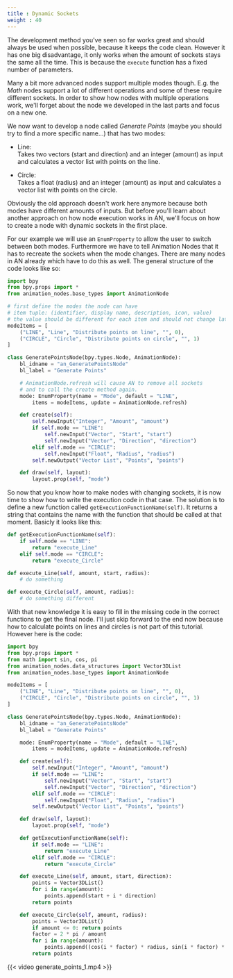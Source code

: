 ```yaml
---
title : Dynamic Sockets
weight : 40
---
```


The development method you've seen so far works great and should always
be used when possible, because it keeps the code clean. However it has
one big disadvantage, it only works when the amount of sockets stays the
same all the time. This is because the `execute` function has a fixed
number of parameters.

Many a bit more advanced nodes support multiple modes though. E.g. the
*Math* nodes support a lot of different operations and some of these
require different sockets. In order to show how nodes with multiple
operations work, we'll forget about the node we developed in the last
parts and focus on a new one.

We now want to develop a node called *Generate Points* (maybe you should
try to find a more specific name...) that has two modes:

- Line:  
  Takes two vectors (start and direction) and an integer (amount)
  as input and calculates a vector list with points on the line.

- Circle:  
  Takes a float (radius) and an integer (amount) as input and
  calculates a vector list with points on the circle.

Obviously the old approach doesn't work here anymore because both modes
have different amounts of inputs. But before you'll learn about another
approach on how node execution works in AN, we'll focus on how to create
a node with dynamic sockets in the first place.

For our example we will use an `EnumProperty` to allow the user to
switch between both modes. Furthermore we have to tell Animation Nodes
that it has to recreate the sockets when the mode changes. There are
many nodes in AN already which have to do this as well. The general
structure of the code looks like so:

``` python
import bpy
from bpy.props import *
from animation_nodes.base_types import AnimationNode

# first define the modes the node can have
# item tuple: (identifier, display name, description, icon, value)
# the value should be different for each item and should not change later
modeItems = [
    ("LINE", "Line", "Distribute points on line", "", 0),
    ("CIRCLE", "Circle", "Distribute points on circle", "", 1)
]

class GeneratePointsNode(bpy.types.Node, AnimationNode):
    bl_idname = "an_GeneratePointsNode"
    bl_label = "Generate Points"

    # AnimationNode.refresh will cause AN to remove all sockets
    # and to call the create method again.
    mode: EnumProperty(name = "Mode", default = "LINE",
        items = modeItems, update = AnimationNode.refresh)

    def create(self):
        self.newInput("Integer", "Amount", "amount")
        if self.mode == "LINE":
            self.newInput("Vector", "Start", "start")
            self.newInput("Vector", "Direction", "direction")
        elif self.mode == "CIRCLE":
            self.newInput("Float", "Radius", "radius")
        self.newOutput("Vector List", "Points", "points")

    def draw(self, layout):
        layout.prop(self, "mode")
```

So now that you know how to make nodes with changing sockets, it is now
time to show how to write the execution code in that case. The solution
is to define a new function called `getExecutionFunctionName(self)`. It
returns a string that contains the name with the function that should be
called at that moment. Basicly it looks like this:

``` python
def getExecutionFunctionName(self):
    if self.mode == "LINE":
        return "execute_Line"
    elif self.mode == "CIRCLE":
        return "execute_Circle"

def execute_Line(self, amount, start, radius):
    # do something

def execute_Circle(self, amount, radius):
    # do something different
```

With that new knowledge it is easy to fill in the missing code in the
correct functions to get the final node. I'll just skip forward to the
end now because how to calculate points on lines and circles is not part
of this tutorial. However here is the code:

``` python
import bpy
from bpy.props import *
from math import sin, cos, pi
from animation_nodes.data_structures import Vector3DList
from animation_nodes.base_types import AnimationNode

modeItems = [
    ("LINE", "Line", "Distribute points on line", "", 0),
    ("CIRCLE", "Circle", "Distribute points on circle", "", 1)
]

class GeneratePointsNode(bpy.types.Node, AnimationNode):
    bl_idname = "an_GeneratePointsNode"
    bl_label = "Generate Points"

    mode: EnumProperty(name = "Mode", default = "LINE",
        items = modeItems, update = AnimationNode.refresh)

    def create(self):
        self.newInput("Integer", "Amount", "amount")
        if self.mode == "LINE":
            self.newInput("Vector", "Start", "start")
            self.newInput("Vector", "Direction", "direction")
        elif self.mode == "CIRCLE":
            self.newInput("Float", "Radius", "radius")
        self.newOutput("Vector List", "Points", "points")

    def draw(self, layout):
        layout.prop(self, "mode")

    def getExecutionFunctionName(self):
        if self.mode == "LINE":
            return "execute_Line"
        elif self.mode == "CIRCLE":
            return "execute_Circle"

    def execute_Line(self, amount, start, direction):
        points = Vector3DList()
        for i in range(amount):
            points.append(start + i * direction)
        return points

    def execute_Circle(self, amount, radius):
        points = Vector3DList()
        if amount <= 0: return points
        factor = 2 * pi / amount
        for i in range(amount):
            points.append((cos(i * factor) * radius, sin(i * factor) * radius, 0))
        return points
```

{{< video generate_points_1.mp4 >}}

